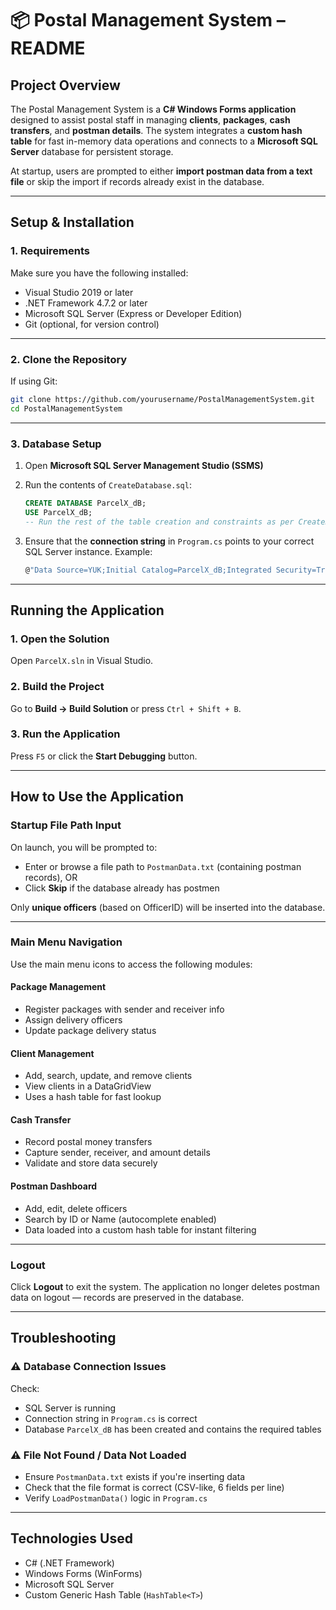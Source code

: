 

# 📦 Postal Management System – README

##  Project Overview

The Postal Management System is a **C# Windows Forms application** designed to assist postal staff in managing **clients**, **packages**, **cash transfers**, and **postman details**. The system integrates a **custom hash table** for fast in-memory data operations and connects to a **Microsoft SQL Server** database for persistent storage.

At startup, users are prompted to either **import postman data from a text file** or skip the import if records already exist in the database.

---

##  Setup & Installation

### 1. Requirements

Make sure you have the following installed:

- Visual Studio 2019 or later
- .NET Framework 4.7.2 or later
- Microsoft SQL Server (Express or Developer Edition)
- Git (optional, for version control)

---

### 2. Clone the Repository

If using Git:
```bash
git clone https://github.com/yourusername/PostalManagementSystem.git
cd PostalManagementSystem
```

---

### 3. Database Setup

1. Open **Microsoft SQL Server Management Studio (SSMS)**
2. Run the contents of `CreateDatabase.sql`:
   ```sql
   CREATE DATABASE ParcelX_dB;
   USE ParcelX_dB;
   -- Run the rest of the table creation and constraints as per CreateDatabase.sql
   ```

3. Ensure that the **connection string** in `Program.cs` points to your correct SQL Server instance. Example:
   ```csharp
   @"Data Source=YUK;Initial Catalog=ParcelX_dB;Integrated Security=True;Encrypt=True;Trust Server Certificate=True";
   ```

---

##  Running the Application

### 1. Open the Solution

Open `ParcelX.sln` in Visual Studio.

### 2. Build the Project

Go to **Build → Build Solution** or press `Ctrl + Shift + B`.

### 3. Run the Application

Press `F5` or click the **Start Debugging** button.

---

##  How to Use the Application

###  Startup File Path Input

On launch, you will be prompted to:
- Enter or browse a file path to `PostmanData.txt` (containing postman records), OR
- Click **Skip** if the database already has postmen

Only **unique officers** (based on OfficerID) will be inserted into the database.

---

###  Main Menu Navigation

Use the main menu icons to access the following modules:

####  Package Management
- Register packages with sender and receiver info
- Assign delivery officers
- Update package delivery status

####  Client Management
- Add, search, update, and remove clients
- View clients in a DataGridView
- Uses a hash table for fast lookup

####  Cash Transfer
- Record postal money transfers
- Capture sender, receiver, and amount details
- Validate and store data securely

####  Postman Dashboard
- Add, edit, delete officers
- Search by ID or Name (autocomplete enabled)
- Data loaded into a custom hash table for instant filtering

---

###  Logout

Click **Logout** to exit the system. The application no longer deletes postman data on logout — records are preserved in the database.

---

##  Troubleshooting

### ⚠️ Database Connection Issues

Check:
- SQL Server is running
- Connection string in `Program.cs` is correct
- Database `ParcelX_dB` has been created and contains the required tables

### ⚠️ File Not Found / Data Not Loaded

- Ensure `PostmanData.txt` exists if you're inserting data
- Check that the file format is correct (CSV-like, 6 fields per line)
- Verify `LoadPostmanData()` logic in `Program.cs`

---

##  Technologies Used

- C# (.NET Framework)
- Windows Forms (WinForms)
- Microsoft SQL Server
- Custom Generic Hash Table (`HashTable<T>`)


